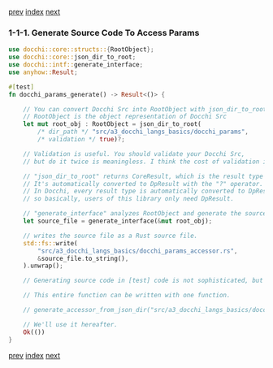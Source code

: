 [prev](a3_docchi_langs_basics_docchi_params_root.json5.md)
[index](index.md)
[next](a3_docchi_langs_basics_params_test.rs.md)

### 1-1-1. Generate Source Code To Access Params

```rust
use docchi::core::structs::{RootObject};
use docchi::core::json_dir_to_root;
use docchi::intf::generate_interface;
use anyhow::Result;

#[test]
fn docchi_params_generate() -> Result<()> {

    // You can convert Docchi Src into RootObject with json_dir_to_root
    // RootObject is the object representation of Docchi Src
    let mut root_obj : RootObject = json_dir_to_root(
        /* dir_path */ "src/a3_docchi_langs_basics/docchi_params",
        /* validation */ true)?;

    // Validation is useful. You should validate your Docchi Src,
    // but do it twice is meaningless. I think the cost of validation is negligible, though.

    // "json_dir_to_root" returns CoreResult, which is the result type of the module "docchi_core".
    // It's automatically converted to DpResult with the "?" operator.
    // In Docchi, every result type is automatically converted to DpResult,
    // so basically, users of this library only need DpResult.

    // "generate_interface" analyzes RootObject and generate the source code to access the RootObject in Rust
    let source_file = generate_interface(&mut root_obj);

    // writes the source file as a Rust source file.
    std::fs::write(
        "src/a3_docchi_langs_basics/docchi_params_accessor.rs",
        &source_file.to_string(),
    ).unwrap();

    // Generating source code in [test] code is not sophisticated, but easy. I like it.

    // This entire function can be written with one function.

    // generate_accessor_from_json_dir("src/a3_docchi_langs_basics/docchi_params", "src/a3_docchi_langs_basics/docchi_params_accessor.rs", true)?;

    // We'll use it hereafter.
    Ok(())
}

```


[prev](a3_docchi_langs_basics_docchi_params_root.json5.md)
[index](index.md)
[next](a3_docchi_langs_basics_params_test.rs.md)
